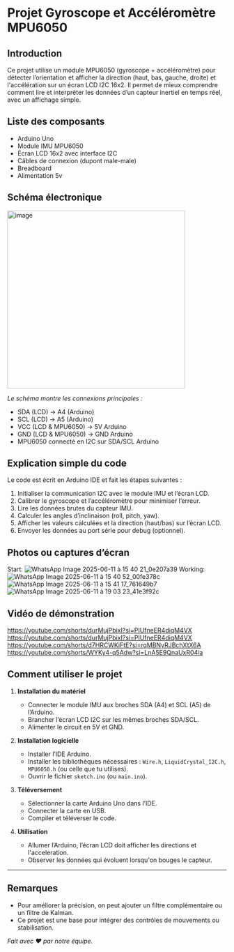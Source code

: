 # Projet Gyroscope et Accéléromètre MPU6050
## Introduction  
Ce projet utilise un module MPU6050 (gyroscope + accéléromètre) pour détecter l’orientation et afficher la direction (haut, bas, gauche, droite) et l'accélération sur un écran LCD I2C 16x2. Il permet de mieux comprendre comment lire et interpréter les données d’un capteur inertiel en temps réel, avec un affichage simple.



## Liste des composants

- Arduino Uno  
- Module IMU MPU6050  
- Écran LCD 16x2 avec interface I2C  
- Câbles de connexion (dupont male-male)  
- Breadboard
- Alimentation 5v

## Schéma électronique

<img width="408" alt="image" src="https://github.com/user-attachments/assets/5713927e-edbf-491a-930d-1074d48480c9" />


*Le schéma montre les connexions principales :*  
- SDA (LCD) → A4 (Arduino)  
- SCL (LCD) → A5 (Arduino)  
- VCC (LCD & MPU6050) → 5V Arduino  
- GND (LCD & MPU6050) → GND Arduino  
- MPU6050 connecté en I2C sur SDA/SCL Arduino  

## Explication simple du code

Le code est écrit en Arduino IDE et fait les étapes suivantes :

1. Initialiser la communication I2C avec le module IMU et l’écran LCD.  
2. Calibrer le gyroscope et l’accéléromètre pour minimiser l’erreur.  
3. Lire les données brutes du capteur IMU.  
4. Calculer les angles d’inclinaison (roll, pitch, yaw).  
5. Afficher les valeurs calculées et la direction (haut/bas) sur l’écran LCD.  
6. Envoyer les données au port série pour debug (optionnel).  


## Photos ou captures d’écran
Start:
![WhatsApp Image 2025-06-11 à 15 40 21_0e207a39](https://github.com/user-attachments/assets/9d2e749a-d353-4479-93dd-5cab8e7c77d6)
Working:
![WhatsApp Image 2025-06-11 à 15 40 52_00fe378c](https://github.com/user-attachments/assets/73b5fa34-8397-4766-9c18-858dda9c1cdb)
![WhatsApp Image 2025-06-11 à 15 41 17_761649b7](https://github.com/user-attachments/assets/cc679bfa-6355-4a55-bc95-7ef6c44f8b9a)
![WhatsApp Image 2025-06-11 à 19 03 23_41e3f92c](https://github.com/user-attachments/assets/048a04b7-573b-472b-a7b6-d8bf74f95b42)



## Vidéo de démonstration
https://youtube.com/shorts/durMujPbixI?si=PIUfneER4diqM4VX
https://youtube.com/shorts/durMujPbixI?si=PIUfneER4diqM4VX
https://youtube.com/shorts/d7HRCWKiFtE?si=rqMBNyRJBchXtX6A
https://youtube.com/shorts/WYKy4-q5Adw?si=LnA5E9QnaUxR04ia


## Comment utiliser le projet

1. **Installation du matériel**  
   - Connecter le module IMU aux broches SDA (A4) et SCL (A5) de l’Arduino.  
   - Brancher l’écran LCD I2C sur les mêmes broches SDA/SCL.  
   - Alimenter le circuit en 5V et GND.  

2. **Installation logicielle**  
   - Installer l’IDE Arduino.  
   - Installer les bibliothèques nécessaires : `Wire.h`, `LiquidCrystal_I2C.h`, `MPU6050.h` (ou celle que tu utilises).  
   - Ouvrir le fichier `sketch.ino` (ou `main.ino`).  

3. **Téléversement**  
   - Sélectionner la carte Arduino Uno dans l’IDE.  
   - Connecter la carte en USB.  
   - Compiler et téléverser le code.  

4. **Utilisation**  
   - Allumer l’Arduino, l’écran LCD doit afficher les directions et l'acceleration.  
   - Observer les données qui évoluent lorsqu'on bouges le capteur.  

---

## Remarques

- Pour améliorer la précision, on peut ajouter un filtre complémentaire ou un filtre de Kalman.  
- Ce projet est une base pour intégrer des contrôles de mouvements ou stabilisation.  


*Fait avec ❤️ par notre équipe.*

